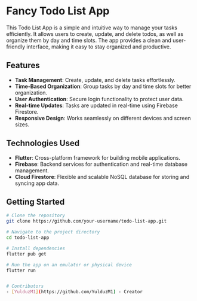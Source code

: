 # Fancy Todo List App

This Todo List App is a simple and intuitive way to manage your tasks efficiently. It allows users to create, update, and delete todos, as well as organize them by day and time slots. The app provides a clean and user-friendly interface, making it easy to stay organized and productive.

## Features

- **Task Management**: Create, update, and delete tasks effortlessly.
- **Time-Based Organization**: Group tasks by day and time slots for better organization.
- **User Authentication**: Secure login functionality to protect user data.
- **Real-time Updates**: Tasks are updated in real-time using Firebase Firestore.
- **Responsive Design**: Works seamlessly on different devices and screen sizes.

## Technologies Used

- **Flutter**: Cross-platform framework for building mobile applications.
- **Firebase**: Backend services for authentication and real-time database management.
- **Cloud Firestore**: Flexible and scalable NoSQL database for storing and syncing app data.

## Getting Started

```bash
# Clone the repository
git clone https://github.com/your-username/todo-list-app.git

# Navigate to the project directory
cd todo-list-app

# Install dependencies
flutter pub get

# Run the app on an emulator or physical device
flutter run


# Contributors
- [YulduzM1](https://github.com/YulduzM1) - Creator
